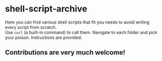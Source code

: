 # shell-script-archive

Here you can find various shell scripts that fit you needs to avoid writing every script from scratch.  
Use `curl` (a built-in command) to call them. Navigate to each folder and pick your poison. Instructions are provided.  
## Contributions are very much welcome!
